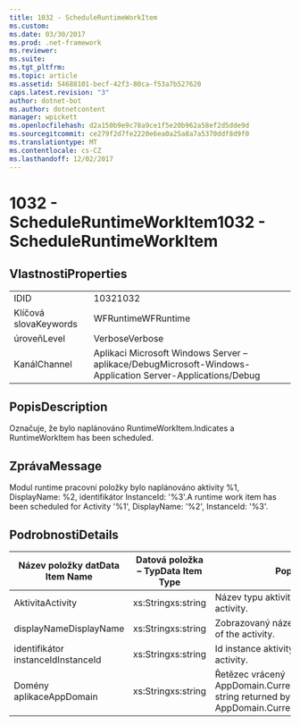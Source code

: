 ```yaml
---
title: 1032 - ScheduleRuntimeWorkItem
ms.custom: 
ms.date: 03/30/2017
ms.prod: .net-framework
ms.reviewer: 
ms.suite: 
ms.tgt_pltfrm: 
ms.topic: article
ms.assetid: 54688101-becf-42f3-80ca-f53a7b527620
caps.latest.revision: "3"
author: dotnet-bot
ms.author: dotnetcontent
manager: wpickett
ms.openlocfilehash: d2a150b9e9c78a9ce1f5e20b962a58ef2d5dde9d
ms.sourcegitcommit: ce279f2d7fe2220e6ea0a25a8a7a5370ddf8d9f0
ms.translationtype: MT
ms.contentlocale: cs-CZ
ms.lasthandoff: 12/02/2017
---
```

# <a name="1032---scheduleruntimeworkitem"></a><span data-ttu-id="ba8c2-102">1032 - ScheduleRuntimeWorkItem</span><span class="sxs-lookup"><span data-stu-id="ba8c2-102">1032 - ScheduleRuntimeWorkItem</span></span>
## <a name="properties"></a><span data-ttu-id="ba8c2-103">Vlastnosti</span><span class="sxs-lookup"><span data-stu-id="ba8c2-103">Properties</span></span>  
  
|||  
|-|-|  
|<span data-ttu-id="ba8c2-104">ID</span><span class="sxs-lookup"><span data-stu-id="ba8c2-104">ID</span></span>|<span data-ttu-id="ba8c2-105">1032</span><span class="sxs-lookup"><span data-stu-id="ba8c2-105">1032</span></span>|  
|<span data-ttu-id="ba8c2-106">Klíčová slova</span><span class="sxs-lookup"><span data-stu-id="ba8c2-106">Keywords</span></span>|<span data-ttu-id="ba8c2-107">WFRuntime</span><span class="sxs-lookup"><span data-stu-id="ba8c2-107">WFRuntime</span></span>|  
|<span data-ttu-id="ba8c2-108">úroveň</span><span class="sxs-lookup"><span data-stu-id="ba8c2-108">Level</span></span>|<span data-ttu-id="ba8c2-109">Verbose</span><span class="sxs-lookup"><span data-stu-id="ba8c2-109">Verbose</span></span>|  
|<span data-ttu-id="ba8c2-110">Kanál</span><span class="sxs-lookup"><span data-stu-id="ba8c2-110">Channel</span></span>|<span data-ttu-id="ba8c2-111">Aplikaci Microsoft Windows Server – aplikace/Debug</span><span class="sxs-lookup"><span data-stu-id="ba8c2-111">Microsoft-Windows-Application Server-Applications/Debug</span></span>|  
  
## <a name="description"></a><span data-ttu-id="ba8c2-112">Popis</span><span class="sxs-lookup"><span data-stu-id="ba8c2-112">Description</span></span>  
 <span data-ttu-id="ba8c2-113">Označuje, že bylo naplánováno RuntimeWorkItem.</span><span class="sxs-lookup"><span data-stu-id="ba8c2-113">Indicates a RuntimeWorkItem has been scheduled.</span></span>  
  
## <a name="message"></a><span data-ttu-id="ba8c2-114">Zpráva</span><span class="sxs-lookup"><span data-stu-id="ba8c2-114">Message</span></span>  
 <span data-ttu-id="ba8c2-115">Modul runtime pracovní položky bylo naplánováno aktivity %1, DisplayName: %2, identifikátor InstanceId: '%3'.</span><span class="sxs-lookup"><span data-stu-id="ba8c2-115">A runtime work item has been scheduled for Activity '%1', DisplayName: '%2', InstanceId: '%3'.</span></span>  
  
## <a name="details"></a><span data-ttu-id="ba8c2-116">Podrobnosti</span><span class="sxs-lookup"><span data-stu-id="ba8c2-116">Details</span></span>  
  
|<span data-ttu-id="ba8c2-117">Název položky dat</span><span class="sxs-lookup"><span data-stu-id="ba8c2-117">Data Item Name</span></span>|<span data-ttu-id="ba8c2-118">Datová položka – Typ</span><span class="sxs-lookup"><span data-stu-id="ba8c2-118">Data Item Type</span></span>|<span data-ttu-id="ba8c2-119">Popis</span><span class="sxs-lookup"><span data-stu-id="ba8c2-119">Description</span></span>|  
|--------------------|--------------------|-----------------|  
|<span data-ttu-id="ba8c2-120">Aktivita</span><span class="sxs-lookup"><span data-stu-id="ba8c2-120">Activity</span></span>|<span data-ttu-id="ba8c2-121">xs:String</span><span class="sxs-lookup"><span data-stu-id="ba8c2-121">xs:string</span></span>|<span data-ttu-id="ba8c2-122">Název typu aktivity.</span><span class="sxs-lookup"><span data-stu-id="ba8c2-122">The type name of the activity.</span></span>|  
|<span data-ttu-id="ba8c2-123">displayName</span><span class="sxs-lookup"><span data-stu-id="ba8c2-123">DisplayName</span></span>|<span data-ttu-id="ba8c2-124">xs:String</span><span class="sxs-lookup"><span data-stu-id="ba8c2-124">xs:string</span></span>|<span data-ttu-id="ba8c2-125">Zobrazovaný název aktivity.</span><span class="sxs-lookup"><span data-stu-id="ba8c2-125">The display name of the activity.</span></span>|  
|<span data-ttu-id="ba8c2-126">identifikátor instanceId</span><span class="sxs-lookup"><span data-stu-id="ba8c2-126">InstanceId</span></span>|<span data-ttu-id="ba8c2-127">xs:String</span><span class="sxs-lookup"><span data-stu-id="ba8c2-127">xs:string</span></span>|<span data-ttu-id="ba8c2-128">Id instance aktivity.</span><span class="sxs-lookup"><span data-stu-id="ba8c2-128">The instance id of the activity.</span></span>|  
|<span data-ttu-id="ba8c2-129">Domény aplikace</span><span class="sxs-lookup"><span data-stu-id="ba8c2-129">AppDomain</span></span>|<span data-ttu-id="ba8c2-130">xs:String</span><span class="sxs-lookup"><span data-stu-id="ba8c2-130">xs:string</span></span>|<span data-ttu-id="ba8c2-131">Řetězec vrácený AppDomain.CurrentDomain.FriendlyName.</span><span class="sxs-lookup"><span data-stu-id="ba8c2-131">The string returned by AppDomain.CurrentDomain.FriendlyName.</span></span>|
